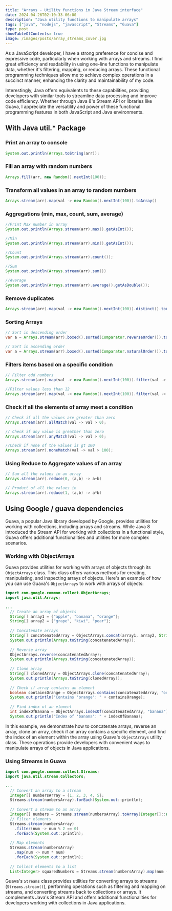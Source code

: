 ```yaml
---
title: "Arrays - Utility functions in Java Stream interface"
date: 2024-04-26T02:10:33-06:00
description: "Java utility functions to manipulate arrays"
tags: ["java", "nodejs", "javascript", "Streams", "Guava"]
type: post
showTableOfContents: true
image: /images/posts/array_streams_cover.jpg
---
```


As a JavaScript developer, I have a strong preference for concise and expressive code, particularly when working with arrays and streams. I find great efficiency and readability in using one-line functions to manipulate data, whether it's filtering, mapping, or reducing arrays. These functional programming techniques allow me to achieve complex operations in a succinct manner, enhancing the clarity and maintainability of my code. 

Interestingly, Java offers equivalents to these capabilities, providing developers with similar tools to streamline data processing and improve code efficiency. Whether through Java 8's Stream API or libraries like Guava, I appreciate the versatility and power of these functional programming features in both JavaScript and Java environments.

## With Java util.* Package

### Print an array to console
```java
System.out.println(Arrays.toString(arr));
```

### Fill an array with random numbers
```java
Arrays.fill(arr, new Random().nextInt(100));
```

### Transform all values in an array to random numbers

```java
Arrays.stream(arr).map(val -> new Random().nextInt(100)).toArray()
```

### Aggregations (min, max, count, sum, average)

```java
//Print Max number in array
System.out.println(Arrays.stream(arr).max().getAsInt());

//Min
System.out.println(Arrays.stream(arr).min().getAsInt());

//Count
System.out.println(Arrays.stream(arr).count());

//Sum
System.out.println(Arrays.stream(arr).sum())

//Average
System.out.println(Arrays.stream(arr).average().getAsDouble());
```

### Remove duplicates

```java
Arrays.stream(arr).map(val -> new Random().nextInt(100)).distinct().toArray();
```

### Sorting Arrays

```java
// Sort in descending order
var a = Arrays.stream(arr).boxed().sorted(Comparator.reverseOrder()).toArray();

// Sort in ascending order
var a = Arrays.stream(arr).boxed().sorted(Comparator.naturalOrder()).toArray();
```

### Filters items based on a specific condition

```java
// Filter odd numbers
Arrays.stream(arr).map(val -> new Random().nextInt(100)).filter(val -> val % 2 == 0).toArray();

//Filter values less than 12
Arrays.stream(arr).map(val -> new Random().nextInt(100)).filter(val -> val < 12).toArray();
```

### Check if all the elements of array meet a condition
```java
// Check if all the values are greater than zero
Arrays.stream(arr).allMatch(val -> val > 0);

// Check if any value is greather than zero
Arrays.stream(arr).anyMatch(val -> val > 0);

//Check if none of the values is gt 100
Arrays.stream(arr).noneMatch(val -> val > 100);
```

### Using Reduce to Aggregate values of an array

```java
// Sum all the values in an array
Arrays.stream(arr).reduce(0, (a,b) -> a+b)

// Product of all the values in
Arrays.stream(arr).reduce(1, (a,b) -> a*b)
```

## Using Google / guava dependencies

Guava, a popular Java library developed by Google, provides utilities for working with collections, including arrays and streams. While Java 8 introduced the Stream API for working with collections in a functional style, Guava offers additional functionalities and utilities for more complex scenarios. 

### Working with ObjectArrays

Guava provides utilities for working with arrays of objects through its `ObjectArrays` class. This class offers various methods for creating, manipulating, and inspecting arrays of objects. Here's an example of how you can use Guava's `ObjectArrays` to work with arrays of objects:

```java
import com.google.common.collect.ObjectArrays;
import java.util.Arrays;

...
  // Create an array of objects
  String[] array1 = {"apple", "banana", "orange"};
  String[] array2 = {"grape", "kiwi", "pear"};
  
  // Concatenate arrays
  String[] concatenatedArray = ObjectArrays.concat(array1, array2, String.class);
  System.out.println(Arrays.toString(concatenatedArray));
  
  // Reverse array
  ObjectArrays.reverse(concatenatedArray);
  System.out.println(Arrays.toString(concatenatedArray));
  
  // Clone array
  String[] clonedArray = ObjectArrays.clone(concatenatedArray);
  System.out.println(Arrays.toString(clonedArray));
  
  // Check if array contains an element
  boolean containsOrange = ObjectArrays.contains(concatenatedArray, "orange");
  System.out.println("Contains 'orange': " + containsOrange);
  
  // Find index of an element
  int indexOfBanana = ObjectArrays.indexOf(concatenatedArray, "banana");
  System.out.println("Index of 'banana': " + indexOfBanana);

```

In this example, we demonstrate how to concatenate arrays, reverse an array, clone an array, check if an array contains a specific element, and find the index of an element within the array using Guava's `ObjectArrays` utility class. These operations provide developers with convenient ways to manipulate arrays of objects in Java applications.

### Using Streams in Guava

```java
import com.google.common.collect.Streams;
import java.util.stream.Collectors;

...
  // Convert an array to a stream
  Integer[] numbersArray = {1, 2, 3, 4, 5};
  Streams.stream(numbersArray).forEach(System.out::println);
  
  // Convert a stream to an array
  Integer[] numbers = Streams.stream(numbersArray).toArray(Integer[]::new);
  // Filter elements
  Streams.stream(numbersArray)
    .filter(num -> num % 2 == 0)
    .forEach(System.out::println);
  
  // Map elements
  Streams.stream(numbersArray)
    .map(num -> num * num)
    .forEach(System.out::println);
  
  // Collect elements to a list
  List<Integer> squaredNumbers = Streams.stream(numbersArray).map(num -> num * num).collect(Collectors.toList());

```

Guava's `Streams` class provides utilities for converting arrays to streams (`Streams.stream()`), performing operations such as filtering and mapping on streams, and converting streams back to collections or arrays. It complements Java's Stream API and offers additional functionalities for developers working with collections in Java applications.